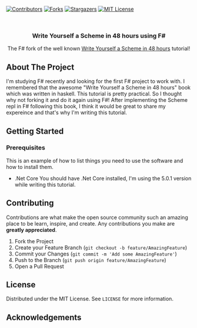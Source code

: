 
[![Contributors][contributors-shield]][contributors-url]
[![Forks][forks-shield]][forks-url]
[![Stargazers][stars-shield]][stars-url]
[![MIT License][license-shield]][license-url]

<br />
<p align="center">
  <h3 align="center">Write Yourself a Scheme in 48 hours using F#</h3>

  <p align="center">
    The F# fork of the well known <a href="https://en.wikibooks.org/wiki/Write_Yourself_a_Scheme_in_48_Hours">Write Yourself a Scheme in 48 hours</a> tutorial!
  </p>
</p>


<!-- ABOUT THE PROJECT -->
## About The Project
I'm studying F# recently and looking for the first F# project to work with. I remembered that the awesome "Write Yourself a Scheme in 48 hours" book which was written in haskell.
This tutorial is pretty practical. So I thought why not forking it and do it again using F#! 
After implementing the Scheme repl in F# following this book, I think it would be great to share my expereince and that's why I'm writing this tutorial.

<!-- GETTING STARTED -->
## Getting Started

### Prerequisites

This is an example of how to list things you need to use the software and how to install them.
* .Net Core
 You should have .Net Core installed, I'm using the 5.0.1 version while writing this tutorial.


<!-- CONTRIBUTING -->
## Contributing

Contributions are what make the open source community such an amazing place to be learn, inspire, and create. Any contributions you make are **greatly appreciated**.

1. Fork the Project
2. Create your Feature Branch (`git checkout -b feature/AmazingFeature`)
3. Commit your Changes (`git commit -m 'Add some AmazingFeature'`)
4. Push to the Branch (`git push origin feature/AmazingFeature`)
5. Open a Pull Request



<!-- LICENSE -->
## License
Distributed under the MIT License. See `LICENSE` for more information.

<!-- ACKNOWLEDGEMENTS -->
## Acknowledgements


<!-- MARKDOWN LINKS & IMAGES -->
<!-- https://www.markdownguide.org/basic-syntax/#reference-style-links -->
[contributors-shield]: https://img.shields.io/github/contributors/pangwa/write-yourself-a-scheme.svg?style=for-the-badge
[contributors-url]: https://github.com/pangwa/write-yourself-a-scheme/graphs/contributors
[forks-shield]: https://img.shields.io/github/forks/pangwa/write-yourself-a-scheme.svg?style=for-the-badge
[forks-url]: https://github.com/pangwa/write-yourself-a-scheme/network/members
[stars-shield]: https://img.shields.io/github/stars/pangwa/write-yourself-a-scheme.svg?style=for-the-badge
[stars-url]: https://github.com/pangwa/write-yourself-a-scheme/stargazers
[license-shield]: https://img.shields.io/github/license/pangwa/write-yourself-a-scheme.svg?style=for-the-badge
[license-url]: https://github.com/pangwa/write-yourself-a-scheme/blob/master/LICENSE.txt
